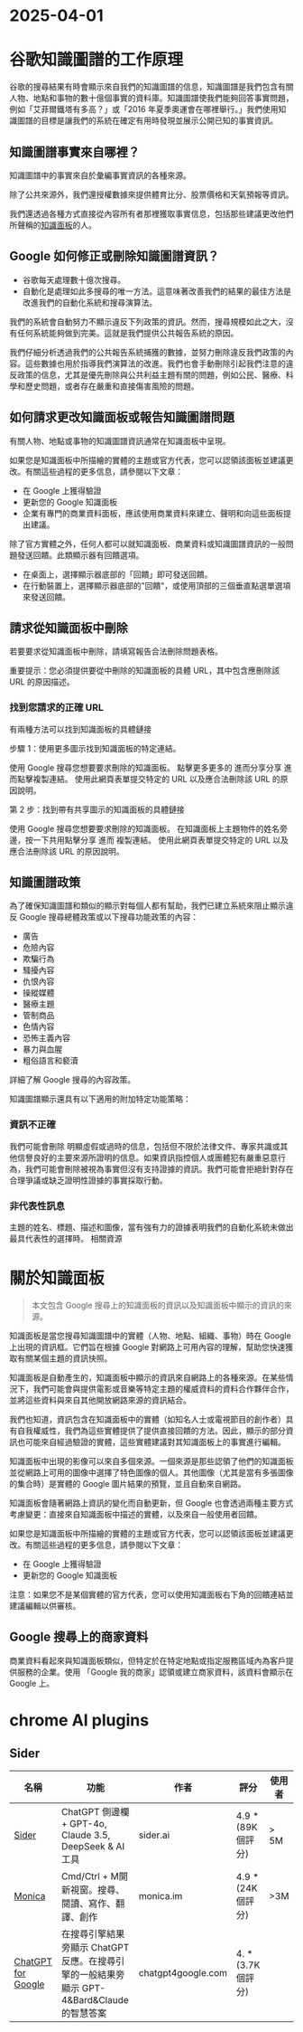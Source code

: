 # 2025-04-01

# 谷歌知識圖譜的工作原理

谷歌的搜尋結果有時會顯示來自我們的知識圖譜的信息，知識圖譜是我們包含有關人物、地點和事物的數十億個事實的資料庫。知識圖譜使我們能夠回答事實問題，例如「艾菲爾鐵塔有多高？」或「2016 年夏季奧運會在哪裡舉行。」我們使用知識圖譜的目標是讓我們的系統在確定有用時發現並展示公開已知的事實資訊。

## 知識圖譜事實來自哪裡？

知識圖譜中的事實來自於彙編事實資訊的各種來源。

除了公共來源外，我們還授權數據來提供體育比分、股票價格和天氣預報等資訊。

我們還透過各種方式直接從內容所有者那裡獲取事實信息，包括那些建議更改他們所聲稱的[知識面板](#關於知識面板)的人。

## Google 如何修正或刪除知識圖譜資訊？

- 谷歌每天處理數十億次搜尋。
- 自動化是處理如此多搜尋的唯一方法。這意味著改善我們的結果的最佳方法是改進我們的自動化系統和搜尋演算法。

我們的系統會自動努力不顯示違反下列政策的資訊。然而，搜尋規模如此之大，沒有任何系統能夠做到完美。這就是我們提供公共報告系統的原因。

我們仔細分析透過我們的公共報告系統捕獲的數據，並努力刪除違反我們政策的內容。這些數據也用於指導我們演算法的改進。我們也會手動刪除引起我們注意的違反政策的信息，尤其是優先刪除與公共利益主題有關的問題，例如公民、醫療、科學和歷史問題，或者存在嚴重和直接傷害風險的問題。

## 如何請求更改知識面板或報告知識圖譜問題

有關人物、地點或事物的知識圖譜資訊通常在知識面板中呈現。

如果您是知識面板中所描繪的實體的主題或官方代表，您可以認領該面板並建議更改。有關這些過程的更多信息，請參閱以下文章：

- 在 Google 上獲得驗證
- 更新您的 Google 知識面板
- 企業有專門的商業資料面板，應該使用商業資料來建立、聲明和向這些面板提出建議。

除了官方實體之外，任何人都可以就知識面板、商業資料或知識圖譜資訊的一般問題發送回饋。此類顯示器有回饋選項。

- 在桌面上，選擇顯示器底部的「回饋」即可發送回饋。
- 在行動裝置上，選擇顯示器底部的"回饋"，或使用頂部的三個垂直點選單選項來發送回饋。

## 請求從知識面板中刪除

若要要求從知識面板中刪除，請填寫報告合法刪除問題表格。

重要提示：您必須提供要從中刪除的知識面板的具體 URL，其中包含應刪除該 URL 的原因描述。

### 找到您請求的正確 URL

有兩種方法可以找到知識面板的具體鏈接

步驟 1：使用更多圖示找到知識面板的特定連結。

使用 Google 搜尋您想要要求刪除的知識面板。
點擊更多更多的 進而分享分享 進而點擊複製連結。
使用此網頁表單提交特定的 URL 以及應合法刪除該 URL 的原因說明。

第 2 步：找到帶有共享圖示的知識面板的具體鏈接

使用 Google 搜尋您想要要求刪除的知識面板。
在知識面板上主題物件的姓名旁邊，按一下共用點擊分享 進而 複製連結。
使用此網頁表單提交特定的 URL 以及應合法刪除該 URL 的原因說明。

## 知識圖譜政策

為了確保知識圖譜和類似的顯示對每個人都有幫助，我們已建立系統來阻止顯示違反  Google 搜尋總體政策或以下搜尋功能政策的內容：

- 廣告
- 危險內容
- 欺騙行為
- 騷擾內容
- 仇恨內容
- 操縱媒體
- 醫療主題
- 管制商品
- 色情內容
- 恐怖主義內容
- 暴力與血腥
- 粗俗語言和褻瀆

詳細了解 Google 搜尋的內容政策。

知識圖譜顯示還具有以下適用的附加特定功能策略：

### 資訊不正確

我們可能會刪除 明顯虛假或過時的信息，包括但不限於法律文件、專家共識或其他信譽良好的主要來源所證明的信息。如果資訊指控個人或團體犯有嚴重惡意行為，我們可能會刪除被視為事實但沒有支持證據的資訊。我們可能會拒絕針對存在合理爭議或缺乏證明性證據的事實採取行動。

### 非代表性訊息

主題的姓名、標題、描述和圖像，當有強有力的證據表明我們的自動化系統未做出最具代表性的選擇時。
相關資源

# 關於知識面板

>本文包含 Google 搜尋上的知識面板的資訊以及知識面板中顯示的資訊的來源。

知識面板是當您搜尋知識圖譜中的實體（人物、地點、組織、事物）時在 Google 上出現的資訊框。它們旨在根據 Google 對網路上可用內容的理解，幫助您快速獲取有關某個主題的資訊快照。

知識面板是自動產生的，知識面板中顯示的資訊來自網路上的各種來源。在某些情況下，我們可能會與提供電影或音樂等特定主題的權威資料的資料合作夥伴合作，並將這些資料與來自其他開放網路來源的資訊結合。

我們也知道，資訊包含在知識面板中的實體（如知名人士或電視節目的創作者）具有自我權威性，我們為這些實體提供了提供直接回饋的方法。因此，顯示的部分資訊也可能來自經過驗證的實體，這些實體建議對其知識面板上的事實進行編輯。

知識面板中出現的影像可以來自多個來源。一個來源是那些認領了他們的知識面板並從網路上可用的圖像中選擇了特色圖像的個人。其他圖像（尤其是當有多張圖像的集合時）是實體的 Google 圖片結果的預覽，並且自動來自網路。

知識面板會隨著網路上資訊的變化而自動更新，但 Google 也會透過兩種主要方式考慮變更：直接來自知識面板中描述的實體，以及來自一般使用者回饋。

如果您是知識面板中所描繪的實體的主題或官方代表，您可以認領該面板並建議更改。有關這些過程的更多信息，請參閱以下文章：

- 在 Google 上獲得驗證
- 更新您的 Google 知識面板

注意：如果您不是某個實體的官方代表，您可以使用知識面板右下角的回饋連結並建議編輯以供審核。

## Google 搜尋上的商家資料

商業資料看起來與知識面板類似，但特定於在特定地點或指定服務區域內為客戶提供服務的企業。使用 「Google 我的商家」認領或建立商家資料，該資料會顯示在 Google 上。

# chrome AI plugins

## Sider

|名稱|功能|作者|評分|使用者 
-|-|-|-|-
[Sider][sider]| ChatGPT 側邊欄 + GPT-4o, Claude 3.5, DeepSeek & AI工具|sider.ai|4.9 * (89K 個評分)|> 5M
[Monica][Monica]|Cmd/Ctrl + M開新視窗。搜尋、閱讀、寫作、翻譯、創作|monica.im|4.9 * (24K 個評分)|>3M
[ChatGPT for Google][cfg]|在搜尋引擎結果旁顯示 ChatGPT 反應。在搜尋引擎的一般結果旁顯示 GPT-4&Bard&Claude 的智慧答案|chatgpt4google.com|4. * (3.7K 個評分)|


[sider]: https://chromewebstore.google.com/detail/sider-chatgpt-%E5%81%B4%E9%82%8A%E6%AC%84-+-gpt-4/difoiogjjojoaoomphldepapgpbgkhkb?hl=zh-TW&utm_source=ext_sidebar "ChatGPT 側邊欄：使用 ChatGPT、GPT-4o、Claude3 和 Gemini 1.5 Pro 進行先進 AI 搜索、閱讀和寫作，提升工作流。"
[Monica]: https://chromewebstore.google.com/detail/monica-chatgpt-ai-assista/ofpnmcalabcbjgholdjcjblkibolbppb?hl=zh-TW&utm_source=ext_sidebar "按下Cmd/Ctrl + M，即可啟動。提供多種任務的協助，包括搜尋、閱讀、寫作、翻譯、創作等。"
[cfg]: https://chromewebstore.google.com/detail/chatgpt-for-google/jgjaeacdkonaoafenlfkkkmbaopkbilf?hl=zh-TW&utm_source=ext_sidebar ""